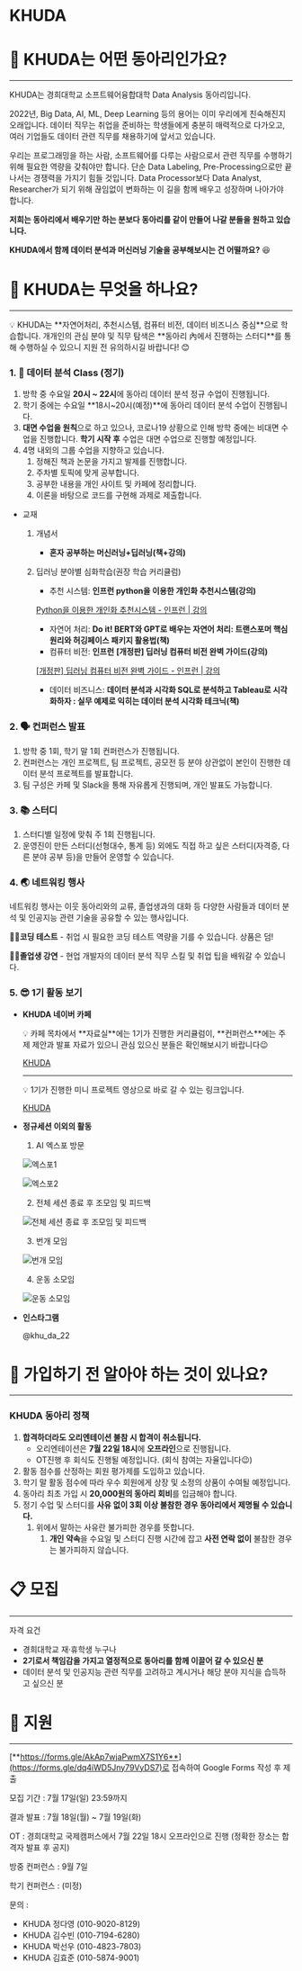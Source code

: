 # KHUDA

# 💽 KHUDA는 어떤 동아리인가요?

---

KHUDA는 경희대학교 소프트웨어융합대학 Data Analysis 동아리입니다.

 2022년, Big Data, AI, ML, Deep Learning 등의 용어는 이미 우리에게 친숙해진지 오래입니다. 데이터 직무는 취업을 준비하는 학생들에게 충분히 매력적으로 다가오고, 여러 기업들도 데이터 관련 직무를 채용하기에 앞서고 있습니다.

 우리는 프로그래밍을 하는 사람, 소프트웨어를 다루는 사람으로서 관련 직무를 수행하기 위해 필요한 역량을 갖춰야만 합니다. 단순 Data Labeling, Pre-Processing으로만 끝나서는 경쟁력을 가지기 힘들 것입니다. Data Processor보다 Data Analyst, Researcher가 되기 위해 끊임없이 변화하는 이 길을 함께 배우고 성장하며 나아가야 합니다.

**저희는 동아리에서 배우기만 하는 분보다 동아리를 같이 만들어 나갈 분들을 원하고 있습니다.**

**KHUDA에서 함께 데이터 분석과 머신러닝 기술을 공부해보시는 건 어떨까요?** 😆

# 📝 KHUDA는 무엇을 하나요?

---

<aside>
💡 KHUDA는 **자연어처리, 추천시스템, 컴퓨터 비전, 데이터 비즈니스 중심**으로 학습합니다. 개개인의 관심 분야 및 직무 탐색은 **동아리 內에서 진행하는 스터디**를 통해 수행하실 수 있으니 지원 전 유의하시길 바랍니다! 😊

</aside>

### 1. 📔 데이터 분석 Class (정기)

1. 방학 중 수요일 **20시 ~ 22시**에 동아리 데이터 분석 정규 수업이 진행됩니다.
2. 학기 중에는 수요일 **18시~20시(예정)**에 동아리 데이터 분석 수업이 진행됩니다. 
3. **대면 수업을 원칙**으로 하고 있으나, 코로나19 상황으로 인해 방학 중에는 비대면 수업을 진행합니다. **학기 시작 후** 수업은 대면 수업으로 진행할 예정입니다.
4. 4명 내외의 그룹 수업을 지향하고 있습니다.
    1. 정해진 책과 논문을 가지고 발제를 진행합니다.
    2. 주차별 토픽에 맞게 공부합니다.
    3. 공부한 내용을 개인 사이트 및 카페에 정리합니다.
    4. 이론을 바탕으로 코드를 구현해 과제로 제출합니다.
- 교재
    1. 개념서
        - **혼자 공부하는 머신러닝+딥러닝(책+강의)**
        
    2. 딥러닝 분야별 심화학습(권장 학습 커리큘럼)
        - 추천 시스템: **인프런 python을 이용한 개인화 추천시스템(강의)**
        
        [Python을 이용한 개인화 추천시스템 - 인프런 | 강의](https://www.inflearn.com/course/%ED%8C%8C%EC%9D%B4%EC%8D%AC-%EA%B0%9C%EC%9D%B8%ED%99%94-%EC%B6%94%EC%B2%9C%EC%8B%9C%EC%8A%A4%ED%85%9C)
        
        - 자연어 처리: **Do it! BERT와 GPT로 배우는 자연어 처리: 트랜스포머 핵심 원리와 허깅페이스 패키지 활용법(책)**
        - 컴퓨터 비전: **인프런** ****[개정판] 딥러닝 컴퓨터 비전 완벽 가이드(강의)****
        
        [[개정판] 딥러닝 컴퓨터 비전 완벽 가이드 - 인프런 | 강의](https://www.inflearn.com/course/%EB%94%A5%EB%9F%AC%EB%8B%9D-%EC%BB%B4%ED%93%A8%ED%84%B0%EB%B9%84%EC%A0%84-%EC%99%84%EB%B2%BD%EA%B0%80%EC%9D%B4%EB%93%9C)
        
        - 데이터 비즈니스: ****데이터 분석과 시각화 SQL로 분석하고 Tableau로 시각화하자 : 실무 예제로 익히는 데이터 분석 시각화 테크닉(책)****
    

### 2. 🗣️ 컨퍼런스 발표

1. 방학 중 1회, 학기 말 1회 컨퍼런스가 진행됩니다.
2. 컨퍼런스는 개인 프로젝트, 팀 프로젝트, 공모전 등 분야 상관없이 본인이 진행한 데이터 분석 프로젝트를 발표합니다.
3. 팀 구성은 카페 및 Slack을 통해 자유롭게 진행되며, 개인 발표도 가능합니다. 

### 3. 📚 스터디

1. 스터디별 일정에 맞춰 주 1회 진행됩니다.
2. 운영진이 만든 스터디(선형대수, 통계 등) 외에도 직접 하고 싶은 스터디(자격증, 다른 분야 공부 등)을 만들어 운영할 수 있습니다.

### 4. 🌏 네트워킹 행사

 네트워킹 행사는 이웃 동아리와의 교류, 졸업생과의 대화 등 다양한 사람들과 데이터 분석 및 인공지능 관련 기술을 공유할 수 있는 행사입니다.

🧑‍💻**코딩 테스트** - 취업 시 필요한 코딩 테스트 역량을 기를 수 있습니다. 상품은 덤!

🧑‍🎓**졸업생 강연** - 현업 개발자의 데이터 분석 직무 스킬 및 취업 팁을 배워갈 수 있습니다.

### 5. 😎 1기 활동 보기

- **KHUDA 네이버 카페**
    
    <aside>
    💡 카페 목차에서 **자료실**에는 1기가 진행한 커리큘럼이, **컨퍼런스**에는 주제 제안과 발표 자료가 있으니 관심 있으신 분들은 확인해보시기 바랍니다😉
    
    </aside>
    
    [KHUDA](https://cafe.naver.com/khuda)
    
    ---
    
    <aside>
    💡 1기가 진행한 미니 프로젝트 영상으로 바로 갈 수 있는 링크입니다.
    
    </aside>
    
    [KHUDA](https://cafe.naver.com/khuda/61)
    
- **정규세션 이외의 활동**
    1. AI 엑스포 방문
    
    ![엑스포1](https://www.notion.so/image/https%3A%2F%2Fs3-us-west-2.amazonaws.com%2Fsecure.notion-static.com%2F63011768-f349-47bc-a75a-6779ad461657%2FUntitled.png?table=block&id=6d74167e-d8e7-4367-a636-e86be4104b50&spaceId=401b71cb-e899-4ad5-9a39-9ce22113fde2&width=2000&userId=0c1c41c2-5847-4586-bccb-d3aad9c7c0ef&cache=v2)
    
    ![엑스포2](https://www.notion.so/image/https%3A%2F%2Fs3-us-west-2.amazonaws.com%2Fsecure.notion-static.com%2F7a8a86a9-7095-4257-a632-ed3921c1d606%2F%EC%BA%A1%EC%B2%981.png?table=block&id=689d69ba-5ec4-4bac-8d94-668d245fd169&spaceId=401b71cb-e899-4ad5-9a39-9ce22113fde2&width=2000&userId=0c1c41c2-5847-4586-bccb-d3aad9c7c0ef&cache=v2)
    
    2. 전체 세션 종료 후 조모임 및 피드백
    
    ![전체 세션 종료 후 조모임 및 피드백](https://www.notion.so/image/https%3A%2F%2Fs3-us-west-2.amazonaws.com%2Fsecure.notion-static.com%2Fb9b8db47-8911-468f-8806-523d08de6c41%2FUntitled.png?table=block&id=6d43b9bc-5565-4bd1-aad8-51b6ce212872&spaceId=401b71cb-e899-4ad5-9a39-9ce22113fde2&width=2000&userId=0c1c41c2-5847-4586-bccb-d3aad9c7c0ef&cache=v2)
    
    3. 번개 모임
    
    ![번개 모임](https://www.notion.so/image/https%3A%2F%2Fs3-us-west-2.amazonaws.com%2Fsecure.notion-static.com%2F66fe1dd0-3002-4278-9e4d-ac39c7f5626b%2FUntitled.png?table=block&id=ca90a4f9-6be2-4507-a160-ee53a47608a0&spaceId=401b71cb-e899-4ad5-9a39-9ce22113fde2&width=2000&userId=0c1c41c2-5847-4586-bccb-d3aad9c7c0ef&cache=v2)
    
    4. 운동 소모임
    
    ![운동 소모임](https://www.notion.so/image/https%3A%2F%2Fs3-us-west-2.amazonaws.com%2Fsecure.notion-static.com%2Fe9311ad4-3447-4f0a-a12a-13908b3e8e44%2F%EC%82%AC%EB%B3%B8_-KakaoTalk_20220703_224625352.jpg?table=block&id=68f2aa03-886e-4acf-8e52-e9bee907ddf0&spaceId=401b71cb-e899-4ad5-9a39-9ce22113fde2&width=2000&userId=0c1c41c2-5847-4586-bccb-d3aad9c7c0ef&cache=v2)
    
- **인스타그램**
    
    @khu_da_22
    
    [](https://www.instagram.com/khu_da_22/)
    

# 🤔 가입하기 전 알아야 하는 것이 있나요?

---

### KHUDA 동아리 정책

1. **합격하더라도 오리엔테이션 불참 시 합격이 취소됩니다.**
    - 오리엔테이션은 **7월 22일 18시**에 **오프라인**으로 진행됩니다.
    - OT진행 후 회식도 진행될 예정입니다. (회식 참여는 자율입니다😉)
2. 활동 점수를 산정하는 회원 평가제를 도입하고 있습니다.
3. 학기 말 활동 점수에 따라 우수 회원에게 상장 및 소정의 상품이 수여될 예정입니다.
4. 동아리 최초 가입 시 **20,000원의 동아리 회비**를 입금해야 합니다.
5. 정기 수업 및 스터디를 **사유 없이 3회 이상 불참한 경우 동아리에서 제명될 수 있습니다.**
    1. 위에서 말하는 사유란 불가피한 경우를 뜻합니다.
        1. **개인 약속**을 수요일 및 스터디 진행 시간에 잡고 **사전 연락 없이** 불참한 경우는 불가피하지 않습니다.
        

# 📋 모집

---

자격 요건

- 경희대학교 재·휴학생 누구나
- **2기로서 책임감을 가지고 열정적으로 동아리를 함께 이끌어 갈 수 있으신 분**
- 데이터 분석 및 인공지능 관련 직무를 고려하고 계시거나 해당 분야 지식을 습득하고 싶으신 분

# 💌 지원

---

[**https://forms.gle/AkAp7wjaPwmX7S1Y6**](https://forms.gle/dq4iWD5Jny79VyDS7)로 접속하여 Google Forms 작성 후 제출

모집 기간 : 7월 17일(일) 23:59까지

결과 발표 : 7월 18일(월) ~ 7월 19일(화)

OT : 경희대학교 국제캠퍼스에서 7월 22일 18시 오프라인으로 진행 (정확한 장소는 합격자 발표 후 공지)

방중 컨퍼런스 : 9월 7일

학기 컨퍼런스 : (미정)

문의 :

- KHUDA 정다영 (010-9020-8129) 
- KHUDA 김수빈 (010-7194-6280)
- KHUDA 박선우 (010-4823-7803)
- KHUDA 김효준 (010-5874-9001)
